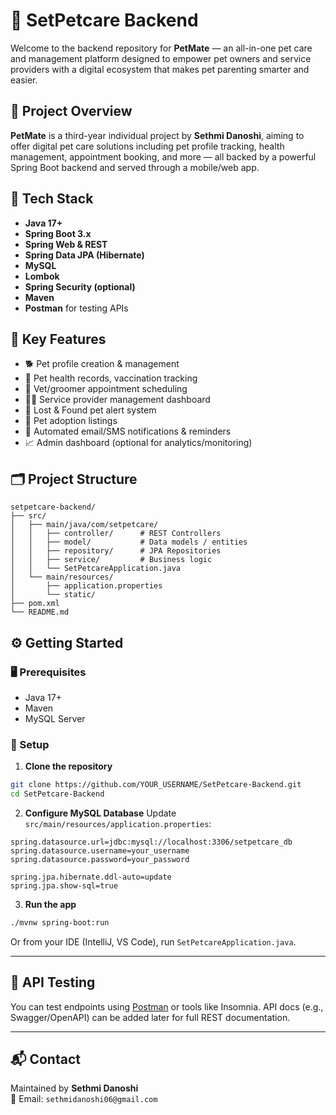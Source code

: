 # 🐾 SetPetcare Backend

Welcome to the backend repository for **PetMate** — an all-in-one pet care and management platform designed to empower pet owners and service providers with a digital ecosystem that makes pet parenting smarter and easier.

## 📌 Project Overview

**PetMate** is a third-year individual project by **Sethmi Danoshi**, aiming to offer digital pet care solutions including pet profile tracking, health management, appointment booking, and more — all backed by a powerful Spring Boot backend and served through a mobile/web app.

## 🚀 Tech Stack

- **Java 17+**
- **Spring Boot 3.x**
- **Spring Web & REST**
- **Spring Data JPA (Hibernate)**
- **MySQL**
- **Lombok**
- **Spring Security (optional)**
- **Maven**
- **Postman** for testing APIs

## 🧠 Key Features

- 🐕 Pet profile creation & management  
- 🏥 Pet health records, vaccination tracking  
- 📅 Vet/groomer appointment scheduling  
- 🧑‍⚕️ Service provider management dashboard  
- 📍 Lost & Found pet alert system  
- 🐾 Pet adoption listings  
- 🔔 Automated email/SMS notifications & reminders  
- 📈 Admin dashboard (optional for analytics/monitoring)

## 🗂️ Project Structure

```
setpetcare-backend/
├── src/
│   ├── main/java/com/setpetcare/
│   │   ├── controller/      # REST Controllers
│   │   ├── model/           # Data models / entities
│   │   ├── repository/      # JPA Repositories
│   │   ├── service/         # Business logic
│   │   └── SetPetcareApplication.java
│   └── main/resources/
│       ├── application.properties
│       └── static/
├── pom.xml
└── README.md
```

## ⚙️ Getting Started

### 🖥️ Prerequisites
- Java 17+
- Maven
- MySQL Server

### 🔧 Setup

1. **Clone the repository**
```bash
git clone https://github.com/YOUR_USERNAME/SetPetcare-Backend.git
cd SetPetcare-Backend
```

2. **Configure MySQL Database**
Update `src/main/resources/application.properties`:
```properties
spring.datasource.url=jdbc:mysql://localhost:3306/setpetcare_db
spring.datasource.username=your_username
spring.datasource.password=your_password

spring.jpa.hibernate.ddl-auto=update
spring.jpa.show-sql=true
```

3. **Run the app**
```bash
./mvnw spring-boot:run
```

Or from your IDE (IntelliJ, VS Code), run `SetPetcareApplication.java`.

---

## 🧪 API Testing

You can test endpoints using [Postman](https://www.postman.com/) or tools like Insomnia. API docs (e.g., Swagger/OpenAPI) can be added later for full REST documentation.

---

## 📬 Contact

Maintained by **Sethmi Danoshi**  
📧 Email: `sethmidanoshi06@gmail.com`
